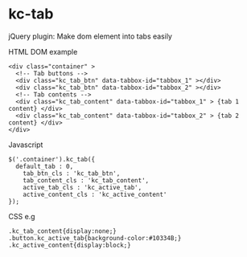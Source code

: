 kc-tab
======

jQuery plugin: Make dom element into tabs easily

HTML DOM example
<pre><code>&lt;div class="container" >
  &lt;!-- Tab buttons -->
  &lt;div class="kc_tab_btn" data-tabbox-id="tabbox_1" >&lt;/div>
  &lt;div class="kc_tab_btn" data-tabbox-id="tabbox_2" >&lt;/div>
  &lt;!-- Tab contents -->
  &lt;div class="kc_tab_content" data-tabbox-id="tabbox_1" > {tab 1 content} &lt;/div>
  &lt;div class="kc_tab_content" data-tabbox-id="tabbox_2" > {tab 2 content} &lt;/div>
&lt;/div>
</code></pre>

Javascript
<pre><code>$('.container').kc_tab({
  default_tab : 0,
	tab_btn_cls : 'kc_tab_btn',
	tab_content_cls : 'kc_tab_content',
	active_tab_cls : 'kc_active_tab',
	active_content_cls : 'kc_active_content'
});
</code></pre>

CSS
e.g 
<pre><code>.kc_tab_content{display:none;}
.button.kc_active_tab{background-color:#10334B;}
.kc_active_content{display:block;}
</code></pre>
